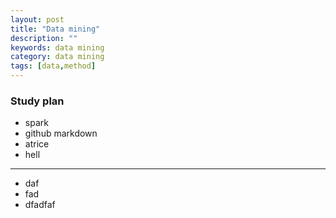 ```yaml
---
layout: post
title: "Data mining"
description: ""
keywords: data mining
category: data mining
tags: [data,method]
---
```



### Study plan

- spark
- github markdown
- atrice
- hell

---

- daf
- fad
- dfadfaf
